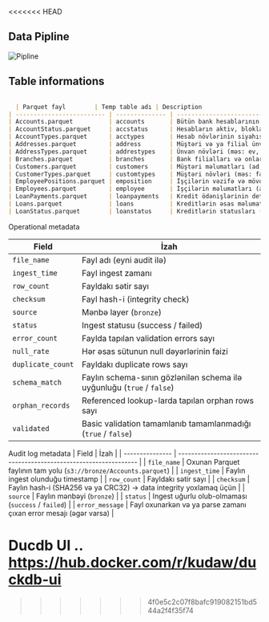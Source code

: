 
<<<<<<< HEAD
## Data  Pipline 

![Pipline](./docs/image/pipline.png)




## Table informations 

```markdown

  | Parquet fayl        | Temp table adı | Description                                             |
| ------------------------- | -------------- | ------------------------------------------------------- |
| Accounts.parquet          | accounts       | Bütün bank hesablarının məlumatları                     |
| AccountStatus.parquet     | accstatus      | Hesabların aktiv, bloklanmış və ya digər statusları     |
| AccountTypes.parquet      | acctypes       | Hesab növlərinin siyahısı (məs: checking, savings)      |
| Addresses.parquet         | address        | Müştəri və ya filial ünvanlarının məlumatları           |
| AddressTypes.parquet      | addrestypes    | Ünvan növləri (məs: ev, iş, poçt)                       |
| Branches.parquet          | branches       | Bank filialları və onların atributları                  |
| Customers.parquet         | customers      | Müştəri məlumatları (ad, soyad, qeydiyyat və s.)        |
| CustomerTypes.parquet     | customtypes    | Müştəri növləri (məs: fərdi, korporativ)                |
| EmployeePositions.parquet | emposition     | İşçilərin vəzifə və mövqeləri                           |
| Employees.parquet         | employee       | İşçilərin məlumatları (ad, soyad, vəzifə, filial)       |
| LoanPayments.parquet      | loanpayments   | Kredit ödənişlərinin detalları                          |
| Loans.parquet             | loans          | Kreditlərin əsas məlumatları (məbləğ, faiz, müddət)     |
| LoanStatus.parquet        | loanstatus     | Kreditlərin statusları (aktiv, ödənmiş, gecikmiş və s.) |

```                                 



Operational metadata 

| Field             | İzah                                                                   |
| ----------------- | ---------------------------------------------------------------------- |
| `file_name`       | Fayl adı (eyni audit ilə)                                              |
| `ingest_time`     | Fayl ingest zamanı                                                     |
| `row_count`       | Fayldakı sətir sayı                                                    |
| `checksum`        | Fayl hash-i (integrity check)                                          |
| `source`          | Mənbə layer (`bronze`)                                                 |
| `status`          | Ingest statusu (success / failed)                                      |
| `error_count`     | Faylda tapılan validation errors sayı                                  |
| `null_rate`       | Hər əsas sütunun null dəyərlərinin faizi                               |
| `duplicate_count` | Fayldakı duplicate rows sayı                                           |
| `schema_match`    | Faylın schema-sının gözlənilən schema ilə uyğunluğu (`true` / `false`) |
| `orphan_records`  | Referenced lookup-larda tapılan orphan rows sayı                       |
| `validated`       | Basic validation tamamlanıb tamamlanmadığı (`true` / `false`)          |





Audit log metadata 
| Field           | İzah                                                              |
| --------------- | ----------------------------------------------------------------- |
| `file_name`     | Oxunan Parquet faylının tam yolu (`s3://bronze/Accounts.parquet`) |
| `ingest_time`   | Faylın ingest olunduğu timestamp                                  |
| `row_count`     | Fayldakı sətir sayı                                               |
| `checksum`      | Faylın hash-i (SHA256 və ya CRC32) → data integrity yoxlamaq üçün |
| `source`        | Faylın mənbəyi (`bronze`)                                         |
| `status`        | Ingest uğurlu olub-olmaması (`success` / `failed`)                |
| `error_message` | Fayl oxunarkən və ya parse zamanı çıxan error mesajı (əgər varsa) |









Ducdb UI ..
https://hub.docker.com/r/kudaw/duckdb-ui
=======
>>>>>>> 4f0e5c2c07f8bafc919082151bd544a2f4f35f74
